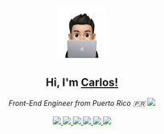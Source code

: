 <h1 align="center"><a href="https://www.carlosadriangarcia.com"><img width="20%" alt="Hi, I'm Carlos, a Front-End Engineer!" src="./assets/avatar-coding.svg"/></a></h1>
<h2 align="center">Hi, I'm <a href="https://www.carlosadriangarcia.com">Carlos!</a></h2>
<div align="center">
  <i align="center">Front-End Engineer from Puerto Rico 🇵🇷</i>
  <a href="https://www.linkedin.com/in/carlos-a-garcia32/">
    <img src="https://img.shields.io/badge/LinkedIn-0077B5?style=plastic&logo=linkedin&logoColor=white" />
  </a>
</div>
</br>
<div align="center">
  <a href="https://www.carlosadriangarcia.com">
    <img src="https://img.shields.io/badge/-ReactJs-61DAFB?logo=react&logoColor=white&style=plastic" />
  </a>
  <a href="https://www.carlosadriangarcia.com">
    <img src="https://img.shields.io/badge/-Redux-7247b6?logo=redux&logoColor=white&style=plastic" />
  </a>
  <a href="https://www.carlosadriangarcia.com">
   <img src="https://shields.io/badge/TypeScript-3a75bf?logo=TypeScript&logoColor=FFF&style=plastic" />
  </a>
  <a href="https://www.carlosadriangarcia.com">
   <img src="https://img.shields.io/badge/-HTML5-dc4a25?logo=HTML5&logoColor=white&style=plastic" />
   </a>
  <a href="https://www.carlosadriangarcia.com">
   <img src="https://img.shields.io/badge/CSS3-1572B6?style=plastic&logo=css3&logoColor=white" />
  </a>
  <a href="https://www.carlosadriangarcia.com">
   <img src="https://img.shields.io/badge/Python-3570a3?style=plastic&logo=python&logoColor=white" />
  </a>
</div>
